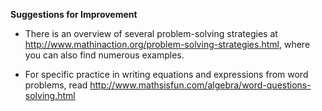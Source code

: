 **Suggestions for Improvement**

* There is an overview of several problem-solving strategies at http://www.mathinaction.org/problem-solving-strategies.html, where you can also find numerous examples. 

* For specific practice in writing equations and expressions from word problems, read http://www.mathsisfun.com/algebra/word-questions-solving.html
